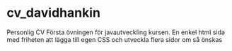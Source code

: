 # cv_davidhankin
Personlig CV
Första övningen för javautveckling kursen. En enkel html sida med friheten att lägga till egen CSS och utveckla flera sidor om så önskas
